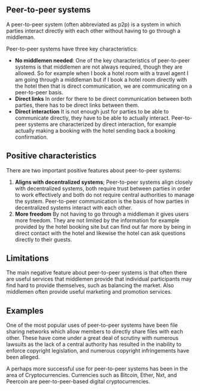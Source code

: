 ## Peer-to-peer systems
A peer-to-peer system (often abbreviated as p2p) is a system in which parties interact directly with each other without having to go through a middleman. 

Peer-to-peer systems have three key characteristics:

* **No middlemen needed**:
One of the key characteristics of peer-to-peer systems is that middlemen are not always required, though they are allowed. So for example when I book a hotel room with a travel agent I am going through a middleman but if I book a hotel room directly with the hotel then that is direct communication, we are communicating on a peer-to-peer basis.
* **Direct links**
In order for there to be direct communication between both parties, there has to be direct links between them.
* **Direct interaction**
It is not enough just for parties to be able to communicate directly, they have to be able to actually interact. Peer-to-peer systems are characterized by direct interaction, for example actually making a booking with the hotel sending back a booking confirmation.

## Positive characteristics

There are two important positive features about peer-to-peer systems:
1.  **Aligns with decentralized systems**;
Peer-to-peer systems align closely with decentralized systems, both require trust between parties in order to work effectively and both do not require central authorities to manage the system. Peer-to-peer communication is the basis of how parties in decentralized systems interact with each other.
2. **More freedom** 
By not having to go through a middleman it gives users more freedom. They are not limited by the information for example provided by the hotel booking site but can find out far more by being in direct contact with the hotel and likewise the hotel can ask questions directly to their guests.

## Limitations

The main negative feature about peer-to-peer systems is that often there are useful services that middlemen provide that individual participants may find hard to provide themselves, such as balancing the market. Also middlemen often provide useful marketing and promotion services.

## Examples

One of the most popular uses of peer-to-peer systems have been file sharing networks which allow members to directly share files with each other. These have come under a great deal of scrutiny with numerous lawsuits as the lack of a central authority has resulted in the inability to enforce copyright legislation, and numerous copyright infringements have been alleged.

A perhaps more successful use for peer-to-peer systems has been in the area of Cryptocurrencies. Currencies such as Bitcoin, Ether, Nxt, and Peercoin are peer-to-peer-based digital cryptocurrencies.

